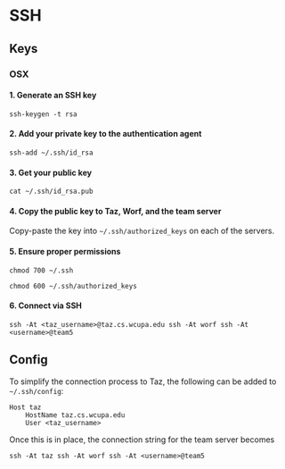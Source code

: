 SSH
=======

## Keys

### OSX

#### 1. Generate an SSH key

`ssh-keygen -t rsa`

#### 2. Add your private key to the authentication agent

`ssh-add ~/.ssh/id_rsa`

#### 3. Get your public key

`cat ~/.ssh/id_rsa.pub`

#### 4. Copy the public key to Taz, Worf, and the team server

Copy-paste the key into `~/.ssh/authorized_keys` on each of the servers.

#### 5. Ensure proper permissions

`chmod 700 ~/.ssh`

`chmod 600 ~/.ssh/authorized_keys`

#### 6. Connect via SSH

`ssh -At <taz_username>@taz.cs.wcupa.edu ssh -At worf ssh -At <username>@team5`

## Config

To simplify the connection process to Taz, the following can be added to `~/.ssh/config`:

```
Host taz
    HostName taz.cs.wcupa.edu
    User <taz_username>
```

Once this is in place, the connection string for the team server becomes

`ssh -At taz ssh -At worf ssh -At <username>@team5`
